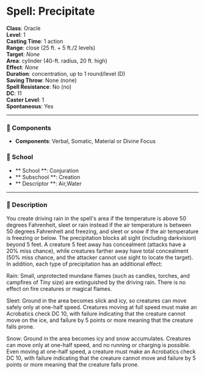 
# Spell: Precipitate
**Class**: Oracle  
**Level**: 1  
**Casting Time**: 1 action  
**Range**: close (25 ft. + 5 ft./2 levels)  
**Target**: _None_  
**Area**: cylinder (40-ft. radius, 20 ft. high)  
**Effect**: _None_  
**Duration**: concentration, up to 1 round/level (D)  
**Saving Throw**: None (none)  
**Spell Resistance**: No (no)  
**DC**: 11  
**Caster Level**: 1  
**Spontaneous**: Yes

---

### 🔮 Components
- **Components**: Verbal, Somatic, Material or Divine Focus

### 🏫 School
- ** School **: Conjuration
- ** Subschool **: Creation
- ** Descriptor **: Air,Water
---

### 📜 Description
You create driving rain in the spell's area if the temperature is above 50 degrees Fahrenheit, sleet or rain instead if the air temperature is between 50 degrees Fahrenheit and freezing, and sleet or snow if the air temperature is freezing or below. The precipitation blocks all sight (including darkvision) beyond 5 feet. A creature 5 feet away has concealment (attacks have a 20% miss chance), while creatures farther away have total concealment (50% miss chance, and the attacker cannot use sight to locate the target). In addition, each type of precipitation has an additional effect:

Rain: Small, unprotected mundane flames (such as candles, torches, and campfires of Tiny size) are extinguished by the driving rain. There is no effect on fire creatures or magical flames.

Sleet: Ground in the area becomes slick and icy, so creatures can move safely only at one-half speed. Creatures moving at full speed must make an Acrobatics check DC 10, with failure indicating that the creature cannot move on the ice, and failure by 5 points or more meaning that the creature falls prone.

Snow: Ground in the area becomes icy and snow accumulates. Creatures can move only at one-half speed, and no running or charging is possible. Even moving at one-half speed, a creature must make an Acrobatics check DC 10, with failure indicating that the creature cannot move and failure by 5 points or more meaning that the creature falls prone.
